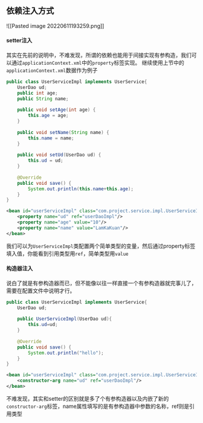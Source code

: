 ## 依赖注入方式
![[Pasted image 20220611193259.png]]

#### setter注入
其实在先前的说明中，不难发现，所谓的依赖也能用于间接实现有参构造，我们可以通过`applicationContext.xml`中的`property`标签实现。 继续使用上节中的`applicationContext.xml`数据作为例子

```java
public class UserServiceImpl implements UserService{  
    UserDao ud;  
    public int age;  
    public String name;  
  
    public void setAge(int age) {  
        this.age = age;  
    }  
  
    public void setName(String name) {  
        this.name = name;  
    }  
  
    public void setUd(UserDao ud) {  
        this.ud = ud;  
    }  
  
    @Override  
    public void save() {  
        System.out.println(this.name+this.age);  
    }  
}
```


```xml
<bean id="userServiceImpl" class="com.project.service.impl.UserServiceImpl">  
    <property name="ud" ref="userDaoImpl"/>  
    <property name="age" value="10"/>  
    <property name="name" value="LamKaKuan"/>  
</bean>
```

我们可以为`UserServiceImpl`类配置两个简单类型的变量，然后通过property标签填入值，你能看到引用类型用`ref`，简单类型用`value`

#### 构造器注入
说白了就是有参构造器而已，但不能像以往一样直接一个有参构造器就完事儿了，需要在配置文件中说明才行。

```java
public class UserServiceImpl implements UserService{  
    UserDao ud;  
  
    public UserServiceImpl(UserDao ud){  
        this.ud=ud;  
    }  
  
    @Override  
    public void save() {  
        System.out.println("hello");  
    }  
}
```

```xml
<bean id="userServiceImpl" class="com.project.service.impl.UserServiceImpl">  
    <constructor-arg name="ud" ref="userDaoImpl"/>  
</bean>
```

不难发现，其实和setter的区别就是多了个有参构造器以及内嵌了新的`constructor-arg`标签，name属性填写的是有参构造器中参数的名称，ref则是引用类型